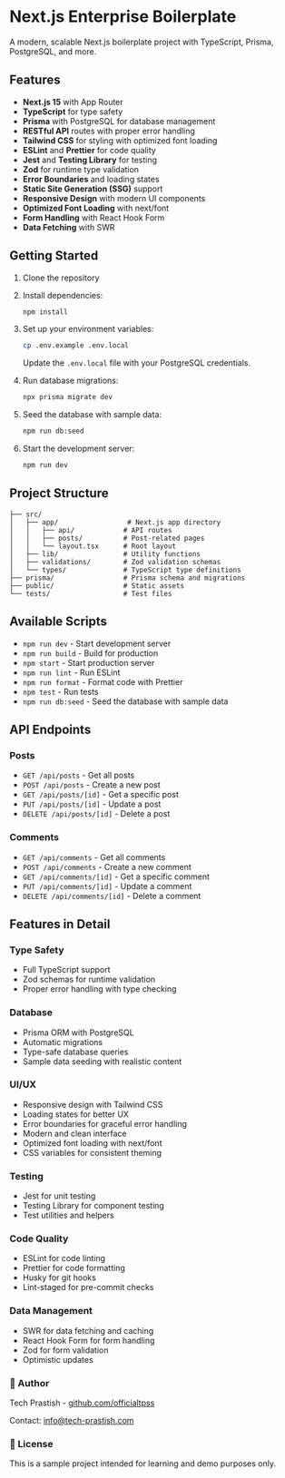 # Next.js Enterprise Boilerplate

A modern, scalable Next.js boilerplate project with TypeScript, Prisma, PostgreSQL, and more.

## Features

- **Next.js 15** with App Router
- **TypeScript** for type safety
- **Prisma** with PostgreSQL for database management
- **RESTful API** routes with proper error handling
- **Tailwind CSS** for styling with optimized font loading
- **ESLint** and **Prettier** for code quality
- **Jest** and **Testing Library** for testing
- **Zod** for runtime type validation
- **Error Boundaries** and loading states
- **Static Site Generation (SSG)** support
- **Responsive Design** with modern UI components
- **Optimized Font Loading** with next/font
- **Form Handling** with React Hook Form
- **Data Fetching** with SWR

## Getting Started

1. Clone the repository
2. Install dependencies:
   ```bash
   npm install
   ```
3. Set up your environment variables:
   ```bash
   cp .env.example .env.local
   ```
   Update the `.env.local` file with your PostgreSQL credentials.

4. Run database migrations:
   ```bash
   npx prisma migrate dev
   ```

5. Seed the database with sample data:
   ```bash
   npm run db:seed
   ```

6. Start the development server:
   ```bash
   npm run dev
   ```

## Project Structure

```
├── src/
│   ├── app/                 # Next.js app directory
│   │   ├── api/            # API routes
│   │   ├── posts/          # Post-related pages
│   │   └── layout.tsx      # Root layout
│   ├── lib/                # Utility functions
│   ├── validations/        # Zod validation schemas
│   └── types/              # TypeScript type definitions
├── prisma/                 # Prisma schema and migrations
├── public/                 # Static assets
└── tests/                  # Test files
```

## Available Scripts

- `npm run dev` - Start development server
- `npm run build` - Build for production
- `npm start` - Start production server
- `npm run lint` - Run ESLint
- `npm run format` - Format code with Prettier
- `npm test` - Run tests
- `npm run db:seed` - Seed the database with sample data

## API Endpoints

### Posts
- `GET /api/posts` - Get all posts
- `POST /api/posts` - Create a new post
- `GET /api/posts/[id]` - Get a specific post
- `PUT /api/posts/[id]` - Update a post
- `DELETE /api/posts/[id]` - Delete a post

### Comments
- `GET /api/comments` - Get all comments
- `POST /api/comments` - Create a new comment
- `GET /api/comments/[id]` - Get a specific comment
- `PUT /api/comments/[id]` - Update a comment
- `DELETE /api/comments/[id]` - Delete a comment

## Features in Detail

### Type Safety
- Full TypeScript support
- Zod schemas for runtime validation
- Proper error handling with type checking

### Database
- Prisma ORM with PostgreSQL
- Automatic migrations
- Type-safe database queries
- Sample data seeding with realistic content

### UI/UX
- Responsive design with Tailwind CSS
- Loading states for better UX
- Error boundaries for graceful error handling
- Modern and clean interface
- Optimized font loading with next/font
- CSS variables for consistent theming

### Testing
- Jest for unit testing
- Testing Library for component testing
- Test utilities and helpers

### Code Quality
- ESLint for code linting
- Prettier for code formatting
- Husky for git hooks
- Lint-staged for pre-commit checks

### Data Management
- SWR for data fetching and caching
- React Hook Form for form handling
- Zod for form validation
- Optimistic updates

### 👤 Author

Tech Prastish - [github.com/officialtpss](https://github.com/officialtpss)  

Contact: info@tech-prastish.com


### 📄 License

This is a sample project intended for learning and demo purposes only.

